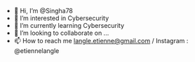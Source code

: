 - 👋 Hi, I’m @Singha78
- 👀 I’m interested in Cybersecurity
- 🌱 I’m currently learning Cybersecurity
- 💞️ I’m looking to collaborate on ...
- 📫 How to reach me langle.etienne@gmail.com / Instagram : @etiennelangle 

<!---
Singha78/Singha78 is a ✨ special ✨ repository because its `README.md` (this file) appears on your GitHub profile.
You can click the Preview link to take a look at your changes.
--->

